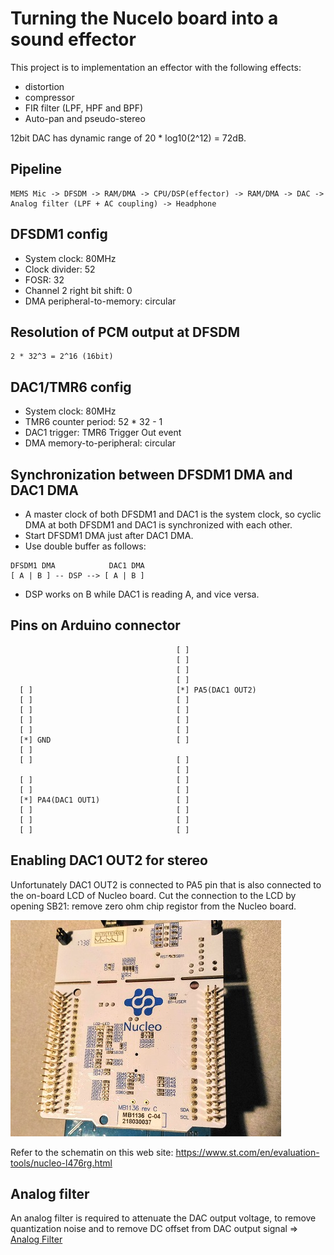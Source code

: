 # Turning the Nucelo board into a sound effector

This project is to implementation an effector with the following effects:
- distortion
- compressor
- FIR filter (LPF, HPF and BPF)
- Auto-pan and pseudo-stereo

12bit DAC has dynamic range of 20 * log10(2^12) = 72dB.

## Pipeline

```
MEMS Mic -> DFSDM -> RAM/DMA -> CPU/DSP(effector) -> RAM/DMA -> DAC -> Analog filter (LPF + AC coupling) -> Headphone
```

## DFSDM1 config

- System clock: 80MHz
- Clock divider: 52
- FOSR: 32
- Channel 2 right bit shift: 0
- DMA peripheral-to-memory: circular

## Resolution of PCM output at DFSDM

```
2 * 32^3 = 2^16 (16bit)
```

## DAC1/TMR6 config

- System clock: 80MHz
- TMR6 counter period: 52 * 32 - 1
- DAC1 trigger: TMR6 Trigger Out event
- DMA memory-to-peripheral: circular

## Synchronization between DFSDM1 DMA and DAC1 DMA

- A master clock of both DFSDM1 and DAC1 is the system clock, so cyclic DMA at both DFSDM1 and DAC1 is synchronized with each other.
- Start DFSDM1 DMA just after DAC1 DMA.
- Use double buffer as follows:

```
DFSDM1 DMA            DAC1 DMA
[ A | B ] -- DSP --> [ A | B ]
```

- DSP works on B while DAC1 is reading A, and vice versa.

## Pins on Arduino connector

```
                                     [ ]
                                     [ ]
                                     [ ]
                                     [ ]
  [ ]                                [*] PA5(DAC1 OUT2)
  [ ]                                [ ]
  [ ]                                [ ]
  [ ]                                [ ]
  [ ]                                [ ]
  [*] GND                            [ ]
  [ ]
  [ ]                                [ ]
                                     [ ]
  [ ]                                [ ]
  [ ]                                [ ]
  [*] PA4(DAC1 OUT1)                 [ ]
  [ ]                                [ ]
  [ ]                                [ ]
  [ ]                                [ ]
  ```
## Enabling DAC1 OUT2 for stereo

Unfortunately DAC1 OUT2 is connected to PA5 pin that is also connected to the on-board LCD of Nucleo board. Cut the connection to the LCD by opening SB21: remove zero ohm chip registor from the Nucleo board.

![](./SB21.jpg)

Refer to the schematin on this web site: https://www.st.com/en/evaluation-tools/nucleo-l476rg.html

## Analog filter

An analog filter is required to attenuate the DAC output voltage, to remove quantization noise and to remove DC offset from DAC output signal => [Analog Filter](../../analog_filter)

